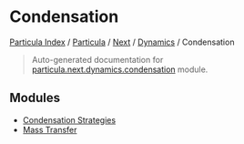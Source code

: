 # Condensation

[Particula Index](../../../../README.md#particula-index) / [Particula](../../../index.md#particula) / [Next](../../index.md#next) / [Dynamics](../index.md#dynamics) / Condensation

> Auto-generated documentation for [particula.next.dynamics.condensation](https://github.com/uncscode/particula/blob/main/particula/next/dynamics/condensation/__init__.py) module.

## Modules

- [Condensation Strategies](./condensation_strategies.md)
- [Mass Transfer](./mass_transfer.md)
